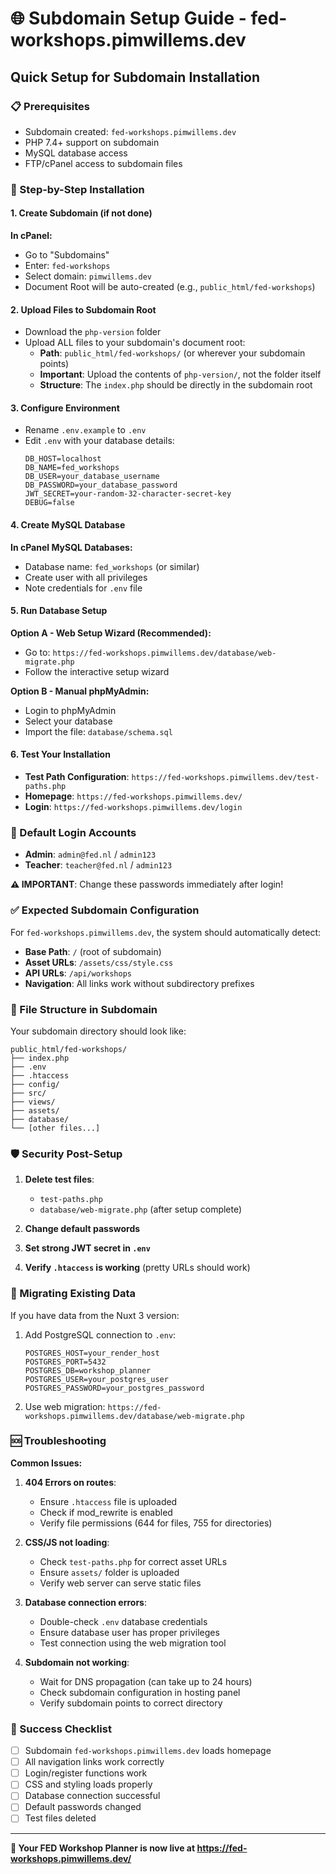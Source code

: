 # 🌐 Subdomain Setup Guide - fed-workshops.pimwillems.dev

## Quick Setup for Subdomain Installation

### 📋 Prerequisites
- Subdomain created: `fed-workshops.pimwillems.dev`
- PHP 7.4+ support on subdomain
- MySQL database access
- FTP/cPanel access to subdomain files

### 🚀 Step-by-Step Installation

#### 1. Create Subdomain (if not done)
**In cPanel:**
- Go to "Subdomains"
- Enter: `fed-workshops`
- Select domain: `pimwillems.dev`
- Document Root will be auto-created (e.g., `public_html/fed-workshops`)

#### 2. Upload Files to Subdomain Root
- Download the `php-version` folder
- Upload ALL files to your subdomain's document root:
  - **Path**: `public_html/fed-workshops/` (or wherever your subdomain points)
  - **Important**: Upload the contents of `php-version/`, not the folder itself
  - **Structure**: The `index.php` should be directly in the subdomain root

#### 3. Configure Environment
- Rename `.env.example` to `.env`
- Edit `.env` with your database details:
  ```env
  DB_HOST=localhost
  DB_NAME=fed_workshops
  DB_USER=your_database_username
  DB_PASSWORD=your_database_password
  JWT_SECRET=your-random-32-character-secret-key
  DEBUG=false
  ```

#### 4. Create MySQL Database
**In cPanel MySQL Databases:**
- Database name: `fed_workshops` (or similar)
- Create user with all privileges
- Note credentials for `.env` file

#### 5. Run Database Setup
**Option A - Web Setup Wizard (Recommended):**
- Go to: `https://fed-workshops.pimwillems.dev/database/web-migrate.php`
- Follow the interactive setup wizard

**Option B - Manual phpMyAdmin:**
- Login to phpMyAdmin
- Select your database
- Import the file: `database/schema.sql`

#### 6. Test Your Installation
- **Test Path Configuration**: `https://fed-workshops.pimwillems.dev/test-paths.php`
- **Homepage**: `https://fed-workshops.pimwillems.dev/`
- **Login**: `https://fed-workshops.pimwillems.dev/login`

### 🔐 Default Login Accounts
- **Admin**: `admin@fed.nl` / `admin123`
- **Teacher**: `teacher@fed.nl` / `admin123`

**⚠️ IMPORTANT**: Change these passwords immediately after login!

### ✅ Expected Subdomain Configuration

For `fed-workshops.pimwillems.dev`, the system should automatically detect:
- **Base Path**: `/` (root of subdomain)
- **Asset URLs**: `/assets/css/style.css`
- **API URLs**: `/api/workshops`
- **Navigation**: All links work without subdirectory prefixes

### 🔧 File Structure in Subdomain

Your subdomain directory should look like:
```
public_html/fed-workshops/
├── index.php
├── .env
├── .htaccess
├── config/
├── src/
├── views/
├── assets/
├── database/
└── [other files...]
```

### 🛡️ Security Post-Setup

1. **Delete test files**:
   - `test-paths.php`
   - `database/web-migrate.php` (after setup complete)

2. **Change default passwords**

3. **Set strong JWT secret in `.env`**

4. **Verify `.htaccess` is working** (pretty URLs should work)

### 🔄 Migrating Existing Data

If you have data from the Nuxt 3 version:

1. Add PostgreSQL connection to `.env`:
   ```env
   POSTGRES_HOST=your_render_host
   POSTGRES_PORT=5432
   POSTGRES_DB=workshop_planner
   POSTGRES_USER=your_postgres_user
   POSTGRES_PASSWORD=your_postgres_password
   ```

2. Use web migration: `https://fed-workshops.pimwillems.dev/database/web-migrate.php`

### 🆘 Troubleshooting

**Common Issues:**

1. **404 Errors on routes**:
   - Ensure `.htaccess` file is uploaded
   - Check if mod_rewrite is enabled
   - Verify file permissions (644 for files, 755 for directories)

2. **CSS/JS not loading**:
   - Check `test-paths.php` for correct asset URLs
   - Ensure `assets/` folder is uploaded
   - Verify web server can serve static files

3. **Database connection errors**:
   - Double-check `.env` database credentials
   - Ensure database user has proper privileges
   - Test connection using the web migration tool

4. **Subdomain not working**:
   - Wait for DNS propagation (can take up to 24 hours)
   - Check subdomain configuration in hosting panel
   - Verify subdomain points to correct directory

### 🎯 Success Checklist

- [ ] Subdomain `fed-workshops.pimwillems.dev` loads homepage
- [ ] All navigation links work correctly
- [ ] Login/register functions work
- [ ] CSS and styling loads properly
- [ ] Database connection successful
- [ ] Default passwords changed
- [ ] Test files deleted

---

**🎉 Your FED Workshop Planner is now live at https://fed-workshops.pimwillems.dev/**